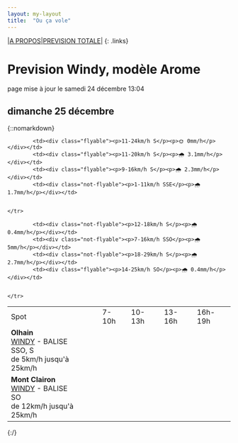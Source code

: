 ```yaml
---
layout: my-layout
title:  "Ou ça vole"
---
```


|[A PROPOS](about)|[PREVISION TOTALE](all)|
{: .links}

# Prevision Windy, modèle Arome
page mise à jour le samedi 24 décembre 13:04



## dimanche 25 décembre

{::nomarkdown}
<table>
  <tbody>
    <tr>
      <td>Spot</td>
      <td>7-10h</td>
      <td>10-13h</td>
      <td>13-16h</td>
      <td>16h-19h</td>
    </tr>
<tr>
        <td><strong>Olhain</strong>  <br><a href="https://windy.com/50.434/2.586?50.031,2.587,8,m:e3eagft">WINDY</a> - <span class="no-balise"> BALISE </span><br> <span class="vent-favorable">SSO, S</span><br><span class="force-vent">de 5km/h jusqu'à 25km/h</span> </td>
        
            <td><div class="flyable"><p>11-24km/h S</p><p>🌞 0mm/h</p></div></td>
            <td><div class="flyable"><p>11-20km/h S</p><p>🌧 3.1mm/h</p></div></td>
            <td><div class="flyable"><p>9-16km/h S</p><p>🌧 2.3mm/h</p></div></td>
            <td><div class="not-flyable"><p>1-11km/h SSE</p><p>🌧 1.7mm/h</p></div></td>
            
        
    </tr>
<tr>
        <td><strong>Mont Clairon</strong>  <br><a href="https://windy.com/49.919/2.729?49.515,2.730,8,m:e2magfH">WINDY</a> - <span class="no-balise"> BALISE </span><br> <span class="vent-favorable">SO</span><br><span class="force-vent">de 12km/h jusqu'à 25km/h</span> </td>
        
            <td><div class="not-flyable"><p>12-18km/h S</p><p>🌧 0.4mm/h</p></div></td>
            <td><div class="not-flyable"><p>7-16km/h SSO</p><p>🌧 5mm/h</p></div></td>
            <td><div class="not-flyable"><p>18-29km/h S</p><p>🌧 2.7mm/h</p></div></td>
            <td><div class="flyable"><p>14-25km/h SO</p><p>🌧 0.4mm/h</p></div></td>
            
        
    </tr>

</tbody>
</table>
{:/}
